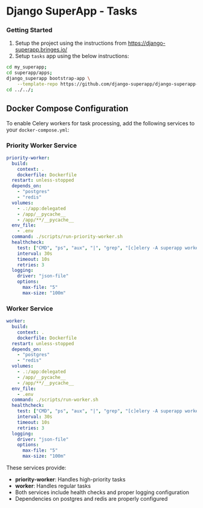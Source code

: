# Django SuperApp - Tasks
### Getting Started
1. Setup the project using the instructions from https://django-superapp.bringes.io/
2. Setup `tasks` app using the below instructions:
```bash
cd my_superapp;
cd superapp/apps;
django_superapp bootstrap-app \
    --template-repo https://github.com/django-superapp/django-superapp-tasks ./tasks;
cd ../../;
```

## Docker Compose Configuration

To enable Celery workers for task processing, add the following services to your `docker-compose.yml`:

### Priority Worker Service
```yaml
priority-worker:
  build:
    context: .
    dockerfile: Dockerfile
  restart: unless-stopped
  depends_on:
    - "postgres"
    - "redis"
  volumes:
    - .:/app:delegated
    - /app/__pycache__
    - /app/**/__pycache__
  env_file:
    - .env
  command: ./scripts/run-priority-worker.sh
  healthcheck:
    test: ["CMD", "ps", "aux", "|", "grep", "[c]elery -A superapp worker"]
    interval: 30s
    timeout: 10s
    retries: 3
  logging:
    driver: "json-file"
    options:
      max-file: "5"
      max-size: "100m"
```

### Worker Service
```yaml
worker:
  build:
    context: .
    dockerfile: Dockerfile
  restart: unless-stopped
  depends_on:
    - "postgres"
    - "redis"
  volumes:
    - .:/app:delegated
    - /app/__pycache__
    - /app/**/__pycache__
  env_file:
    - .env
  command: ./scripts/run-worker.sh
  healthcheck:
    test: ["CMD", "ps", "aux", "|", "grep", "[c]elery -A superapp worker"]
    interval: 30s
    timeout: 10s
    retries: 3
  logging:
    driver: "json-file"
    options:
      max-file: "5"
      max-size: "100m"
```

These services provide:
- **priority-worker**: Handles high-priority tasks
- **worker**: Handles regular tasks
- Both services include health checks and proper logging configuration
- Dependencies on postgres and redis are properly configured
